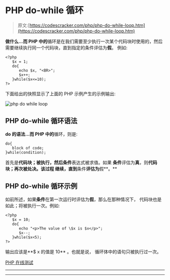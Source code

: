 # PHP do-while 循环

> 原文:[https://codescracker.com/php/php-do-while-loop.htm](https://codescracker.com/php/php-do-while-loop.htm)

**做什么...而 PHP 中的**循环是在我们需要至少执行一次某个代码块时使用的，然后 需要继续执行同一个代码块，直到指定的条件评估为**假**。 例如:

```
<?php
   $x = 1;
   do{
      echo $x, "<BR>";
      $x++;
   }while($x<=10);
?>
```

下面给出的快照显示了上面的 PHP 示例产生的示例输出:

![php do while loop](../Images/033b640960ad3ad8d9ea23b80c53de3c.png)

## PHP do-while 循环语法

**do 的语法...而 PHP 中的**循环，则是:

```
do{
   block of code;
}while(condition);
```

首先是**代码块；**被执行，然后**条件**表达式被求值。如果 **条件**评估为**真**，则**代码块；再次被处决。该过程 继续，直到**条件**评估为**假**。**

## PHP do-while 循环示例

如前所述，如果**条件**在第一次运行时评估为**假**，那么在那种情况下， 代码块也是如此；将被执行一次。例如:

```
<?php
   $x = 10;
   do{
      echo "<p>The value of \$x is $x</p>";
      $x--;
   }while($x<5);
?>
```

输出应该是**$ x 的值是 10** 。也就是说， 循环体中的语句只被执行过一次。

[PHP 在线测试](/exam/showtest.php?subid=8)

* * *

* * *